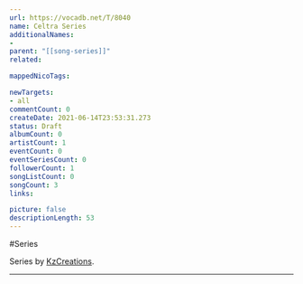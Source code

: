 ```yaml
---
url: https://vocadb.net/T/8040
name: Celtra Series
additionalNames: 
- 
parent: "[[song-series]]"
related:

mappedNicoTags:

newTargets:
- all
commentCount: 0
createDate: 2021-06-14T23:53:31.273
status: Draft
albumCount: 0
artistCount: 1
eventCount: 0
eventSeriesCount: 0
followerCount: 1
songListCount: 0
songCount: 3
links: 

picture: false
descriptionLength: 53
---
```


#Series

Series by [KzCreations](https://vocadb.net/Ar/91246).

---

